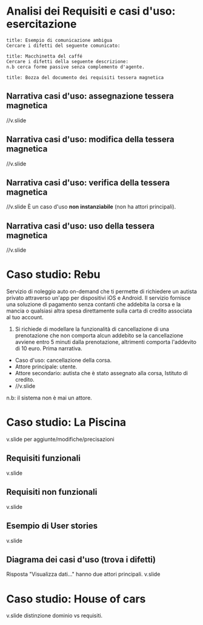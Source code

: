 # Analisi dei Requisiti e casi d'uso: esercitazione
```ad-note
title: Esempio di comunicazione ambigua
Cercare i difetti del seguente comunicato:

```

```ad-note
title: Macchinetta del caffé
Cercare i difetti della seguente descrizione:
n.b cerca forme passive senza complemento d'agente.

```

```ad-note 
title: Bozza del documento dei requisiti tessera magnetica

```

## Narrativa casi d'uso: assegnazione tessera magnetica
//v.slide
## Narrativa casi d'uso: modifica della tessera magnetica
//v.slide
## Narrativa casi d'uso: verifica della tessera magnetica
//v.slide
È un caso d'uso **non instanziabile** (non ha attori principali).
## Narrativa casi d'uso: uso della tessera magnetica
//v.slide

# Caso studio: Rebu
Servizio di noleggio auto on-demand che ti permette di richiedere un autista privato attraverso un'app per dispositivi iOS e Android. Il servizio fornisce una soluzione di pagamento senza contanti che addebita la corsa e la mancia o qualsiasi altra spesa direttamente sulla carta di credito associata al tuo account.
1. Si richiede di modellare la funzionalità di cancellazione di una prenotazione che non comporta alcun addebito se la cancellazione avviene entro 5 minuti dalla prenotazione, altrimenti comporta l'addevito di 10 euro.
Prima narrativa.
- Caso d'uso: cancellazione della corsa.
- Attore principale: utente.
- Attore secondario: autista che è stato assegnato alla corsa, Istituto di credito.
- //v.slide

n.b: il sistema non è mai un attore.

# Caso studio: La Piscina
v.slide per aggiunte/modifiche/precisazioni
## Requisiti funzionali
v.slide
## Requisiti non funzionali
v.slide
## Esempio di User stories
v.slide
## Diagrama dei casi d'uso (trova i difetti)
Risposta "Visualizza dati..." hanno due attori principali.
v.slide

# Caso studio: House of cars
v.slide distinzione dominio vs requisiti.